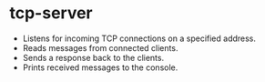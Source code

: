 # tcp-server
- Listens for incoming TCP connections on a specified address.
- Reads messages from connected clients.
- Sends a response back to the clients.
- Prints received messages to the console.
